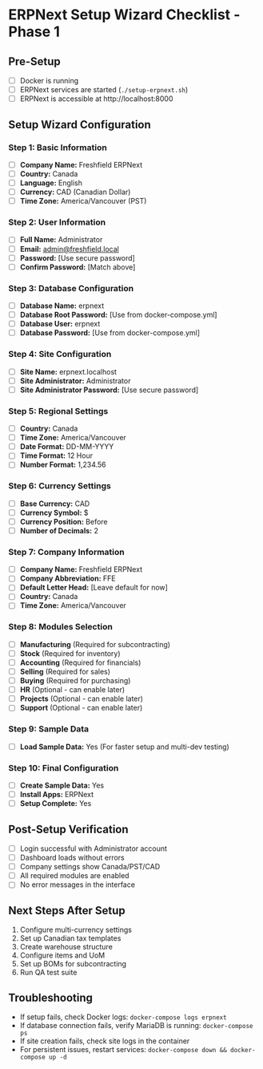 # ERPNext Setup Wizard Checklist - Phase 1

## Pre-Setup
- [ ] Docker is running
- [ ] ERPNext services are started (`./setup-erpnext.sh`)
- [ ] ERPNext is accessible at http://localhost:8000

## Setup Wizard Configuration

### Step 1: Basic Information
- [ ] **Company Name:** Freshfield ERPNext
- [ ] **Country:** Canada
- [ ] **Language:** English
- [ ] **Currency:** CAD (Canadian Dollar)
- [ ] **Time Zone:** America/Vancouver (PST)

### Step 2: User Information
- [ ] **Full Name:** Administrator
- [ ] **Email:** admin@freshfield.local
- [ ] **Password:** [Use secure password]
- [ ] **Confirm Password:** [Match above]

### Step 3: Database Configuration
- [ ] **Database Name:** erpnext
- [ ] **Database Root Password:** [Use from docker-compose.yml]
- [ ] **Database User:** erpnext
- [ ] **Database Password:** [Use from docker-compose.yml]

### Step 4: Site Configuration
- [ ] **Site Name:** erpnext.localhost
- [ ] **Site Administrator:** Administrator
- [ ] **Site Administrator Password:** [Use secure password]

### Step 5: Regional Settings
- [ ] **Country:** Canada
- [ ] **Time Zone:** America/Vancouver
- [ ] **Date Format:** DD-MM-YYYY
- [ ] **Time Format:** 12 Hour
- [ ] **Number Format:** 1,234.56

### Step 6: Currency Settings
- [ ] **Base Currency:** CAD
- [ ] **Currency Symbol:** $
- [ ] **Currency Position:** Before
- [ ] **Number of Decimals:** 2

### Step 7: Company Information
- [ ] **Company Name:** Freshfield ERPNext
- [ ] **Company Abbreviation:** FFE
- [ ] **Default Letter Head:** [Leave default for now]
- [ ] **Country:** Canada
- [ ] **Time Zone:** America/Vancouver

### Step 8: Modules Selection
- [ ] **Manufacturing** (Required for subcontracting)
- [ ] **Stock** (Required for inventory)
- [ ] **Accounting** (Required for financials)
- [ ] **Selling** (Required for sales)
- [ ] **Buying** (Required for purchasing)
- [ ] **HR** (Optional - can enable later)
- [ ] **Projects** (Optional - can enable later)
- [ ] **Support** (Optional - can enable later)

### Step 9: Sample Data
- [ ] **Load Sample Data:** Yes (For faster setup and multi-dev testing)

### Step 10: Final Configuration
- [ ] **Create Sample Data:** Yes
- [ ] **Install Apps:** ERPNext
- [ ] **Setup Complete:** Yes

## Post-Setup Verification
- [ ] Login successful with Administrator account
- [ ] Dashboard loads without errors
- [ ] Company settings show Canada/PST/CAD
- [ ] All required modules are enabled
- [ ] No error messages in the interface

## Next Steps After Setup
1. Configure multi-currency settings
2. Set up Canadian tax templates
3. Create warehouse structure
4. Configure items and UoM
5. Set up BOMs for subcontracting
6. Run QA test suite

## Troubleshooting
- If setup fails, check Docker logs: `docker-compose logs erpnext`
- If database connection fails, verify MariaDB is running: `docker-compose ps`
- If site creation fails, check site logs in the container
- For persistent issues, restart services: `docker-compose down && docker-compose up -d`
